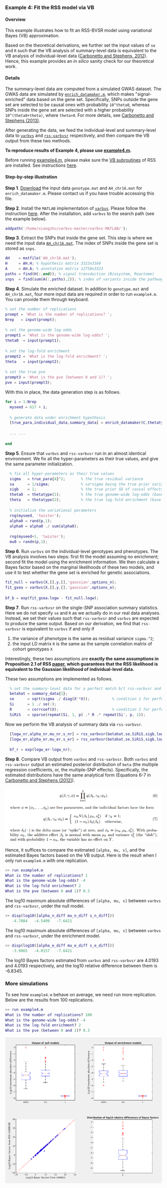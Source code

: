 ### Example 4: Fit the RSS model via VB

#### Overview

This example illustrates how to fit an RSS-BVSR model using variational Bayes (VB) approximation. 

Based on the theoretical derivations, we further set the input values of `se` and `R` such that the VB analysis of summary-level data is equivalent to the VB analysis of individual-level data ([Carbonetto and Stephens, 2012](https://projecteuclid.org/euclid.ba/1339616726)). Hence, this example provides an *in silico* sanity check for our theoretical work. 

#### Details

The summary-level data are computed from a simulated GWAS dataset. The GWAS data are simulated by [`enrich_datamaker.m`](https://github.com/stephenslab/rss/blob/master/misc/enrich_datamaker.m), which makes "signal-enriched" data based on the gene set. Specifically, SNPs outside the gene set are selected to be causal ones with probability `10^theta0`, whereas SNPs inside the gene set are selected with a higher probability `10^(theta0+theta)`, where `theta>0`. For more details, see [Carbonetto and Stephens (2013)](http://journals.plos.org/plosgenetics/article?id=10.1371%2Fjournal.pgen.1003770). 

After generating the data, we feed the individual-level and summary-level data to [`varbvs`](https://github.com/pcarbo/varbvs) and [`rss-varbvsr`](https://github.com/stephenslab/rss/tree/master/src_vb) respectively,
and then compare the VB output from these two methods.

**To reproduce results of Example 4, please use [example4.m](https://github.com/stephenslab/rss/blob/master/examples/example4.m).**

Before running [example4.m](https://github.com/stephenslab/rss/blob/master/examples/example4.m), please make sure the [VB subroutines](https://github.com/stephenslab/rss/tree/master/src_vb) of RSS are installed. See instructions [here](RSS-via-VB).

#### Step-by-step illustration

**Step 1**. [Download](https://uchicago.box.com/v/example4) the input data `genotype.mat` and `AH_chr16.mat` for `enrich_datamaker.m`. Please contact us if you have trouble accessing this file.

**Step 2**. Install the `MATLAB` implementation of [`varbvs`](https://github.com/pcarbo/varbvs). Please follow the instruction [here](https://github.com/pcarbo/varbvs/tree/master/varbvs-MATLAB#large-scale-bayesian-variable-selection-for-matlab). After the installation, add `varbvs` to the search path (see the example below).
```matlab
addpath('/home/xiangzhu/varbvs-master/varbvs-MATLAB/');
```

**Step 3**. Extract the SNPs that inside the gene set. This step is where we need the input data [`AH_chr16.mat`](https://uchicago.box.com/v/example4). The index of SNPs inside the gene set is stored as `snps`.
```matlab
AH    = matfile('AH_chr16.mat');
H     = AH.H; % hypothesis matrix 3323x3160
A     = AH.A; % annotation matrix 12758x3323
paths = find(H(:,end)); % signal transduction (Biosystem, Reactome)
snps  = find(sum(A(:,paths),2)); % index of variants inside the pathway
```

**Step 4**. Simulate the enriched dataset. In addition to `genotype.mat` and `AH_chr16.mat`, four more input data are required in order to run `example4.m`. You can provide them through keyboard.

```matlab
% set the number of replications
prompt = 'What is the number of replications? ';
Nrep   = input(prompt);

% set the genome-wide log-odds 
prompt1 = 'What is the genome-wide log-odds? ';
theta0  = input(prompt1);

% set the log-fold enrichment
prompt2 = 'What is the log-fold enrichment? ';
theta   = input(prompt2);

% set the true pve
prompt3 = 'What is the pve (between 0 and 1)? ';
pve = input(prompt3);
``` 

With this in place, the data generation step is as follows.
```matlab
for i = 1:Nrep
  myseed = 617 + i;

  % generate data under enrichment hypothesis
  [true_para,individual_data,summary_data] = enrich_datamaker(C,thetatype,pve,myseed,snps);
  
  ... ...

end
```

**Step 5**. Ensure that `varbvs` and `rss-varbvsr` run in an almost identical environment. We fix all the hyper-parameters as their true values, and give the same parameter initialization.
```matlab
  % fix all hyper-parameters as their true values
  sigma   = true_para{4}^2;       % the true residual variance
  sa      = 1/sigma;              % sa*sigma being the true prior variance of causal effects
  sigb    = 1;                    % the true prior SD of causal effects 
  theta0  = thetatype(1);         % the true genome-wide log-odds (base 10)
  theta   = thetatype(2);         % the true log-fold enrichment (base 10)

  % initialize the variational parameters
  rng(myseed, 'twister');
  alpha0 = rand(p,1);
  alpha0 = alpha0 ./ sum(alpha0);

  rng(myseed+1, 'twister');
  mu0 = randn(p,1);
```

**Step 6**. Run `varbvs` on the individual-level genotypes and phenotypes. The VB analysis involves two steps: first fit the model assuming no enrichment; second fit the model using the enrichment information. We then calculate a Bayes factor based on the marginal likelihoods of these two models, and use it to test whether the gene set is enriched for genetic associations.
```matlab
fit_null = varbvs(X,[],y,[],'gaussian',options_n);
fit_gsea = varbvs(X,[],y,[],'gaussian',options_e);

bf_b = exp(fit_gsea.logw - fit_null.logw);
```

**Step 7**. Run `rss-varbvsr` on the single-SNP association summary statistics. Here we do not specify `se` and `R` as we actually do in our real data analyses. Instead, we set their values such that `rss-varbvsr` and `varbvs` are expected to produce the same output. Based on our derivation, we find that `rss-varbvsr` is equivalent to `varbvs` if and only if

1. the variance of phenotype is the same as residual variance `sigma.^2`;
2. the input LD matrix `R` is the same as the sample correlation matrix of cohort genotypes `X`

Interestingly, these two assumptions are **exactly the same assumptions in Proposition 2.1 of RSS [paper](https://doi.org/10.1101/042457), which guarantees that the RSS likelihood is equivalent to the Gaussian likelihood of individual-level data.**

These two assumptions are implemented as follows.
```matlab
  % set the summary-level data for a perfect match b/t rss-varbvsr and varbvs
  betahat = summary_data{1};
  se      = sqrt(sigma ./ diag(X'*X));          % condition 1 for perfect matching
  Si      = 1 ./ se(:);
  R       = corrcoef(X);                        % condition 2 for perfect matching
  SiRiS   = sparse(repmat(Si, 1, p) .* R .* repmat(Si', p, 1));
```

Now we perform the VB analysis of summary data via `rss-varbvsr`.
```matlab
  [logw_nr,alpha_nr,mu_nr,s_nr] = rss_varbvsr(betahat,se,SiRiS,sigb,logodds_n,options);
  [logw_er,alpha_er,mu_er,s_er] = rss_varbvsr(betahat,se,SiRiS,sigb,logodds_e,options);

  bf_r = exp(logw_er-logw_nr);
```
**Step 8**. Compare VB output from `varbvs` and `rss-varbvsr`. Both `varbvs` and `rss-varbvsr` output an estimated posterior distribution of `beta` (the multiple regression coefficients, or, the multiple-SNP effects). Specifically, the estimated distributions have the same analytical form (Equations 6-7 in [Carbonetto and Stephens (2012)](https://projecteuclid.org/euclid.ba/1339616726)).

![](images/varbvs_output.png)

Hence, it suffices to compare the estimated `[alpha, mu, s]`, and the estimated Bayes factors based on the VB output. Here is the result when I only run `example4.m` with one replication.
```matlab
>> run example4.m                           
What is the number of replications? 1
What is the genome-wide log-odds? -4
What is the log-fold enrichment? 2
What is the pve (between 0 and 1)? 0.3
```
The log10 maximum absolute differences of `[alpha, mu, s]` between `varbvs` and `rss-varbvsr`, under the null model.
```matlab
>> disp(log10([alpha_n_diff mu_n_diff s_n_diff]))
   -4.7084   -4.5409   -7.6421
``` 
The log10 maximum absolute differences of `[alpha, mu, s]` between `varbvs` and `rss-varbvsr`, under the enrichment model.
```matlab
>> disp(log10([alpha_e_diff mu_e_diff s_e_diff]))
   -3.9865   -4.0157   -7.6421
```

The log10 Bayes factors estimated from `varbvs` and `rss-varbvsr` are 4.0193 and 4.0193 respectively, and the log10 relative difference between them is -6.8345.

### More simulations

To see how `example4.m` behave on average, we need run more replication. Below are the results from 100 replications.
```matlab
>> run example4.m                           
What is the number of replications? 100
What is the genome-wide log-odds? -4
What is the log-fold enrichment? 2
What is the pve (between 0 and 1)? 0.3
``` 

![](images/rss_example4_rep100.png) 
